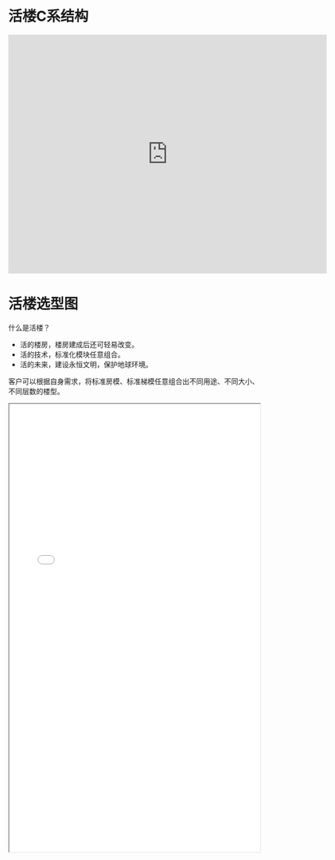 
# 活楼C系结构
<iframe width=640 height=480 src="https://sketchfab.com/models/70606140c97148398ad21d340ea90859/embed?autostart=1&ui_controls=1&ui_infos=1&ui_inspector=1&ui_stop=1&ui_watermark=1&ui_watermark_link=1" frameborder="0" allowvr allowfullscreen mozallowfullscreen="true" webkitallowfullscreen="true" onmousewheel=""></iframe>


# 活楼选型图
什么是活楼？

- 活的楼房，楼房建成后还可轻易改变。
- 活的技术，标准化模块任意组合。
- 活的未来，建设永恒文明，保护地球环境。

客户可以根据自身需求，将标准房模、标准梯模任意组合出不同用途、不同大小、不同层数的楼型。
<div>
<iframe src="/res/V4.2/1.建筑/活楼选型图4.2版 0709批上网.pdf" width="100%" height="900px" >
</iframe>
</div>
